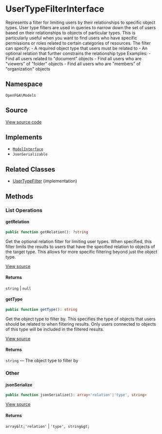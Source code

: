 # UserTypeFilterInterface

Represents a filter for limiting users by their relationships to specific object types. User type filters are used in queries to narrow down the set of users based on their relationships to objects of particular types. This is particularly useful when you want to find users who have specific permissions or roles related to certain categories of resources. The filter can specify: - A required object type that users must be related to - An optional relation that further constrains the relationship type Examples: - Find all users related to &quot;document&quot; objects - Find all users who are &quot;viewers&quot; of &quot;folder&quot; objects - Find all users who are &quot;members&quot; of &quot;organization&quot; objects

## Namespace

`OpenFGA\Models`

## Source

[View source code](https://github.com/evansims/openfga-php/blob/main/src/Models/UserTypeFilterInterface.php)

## Implements

* [`ModelInterface`](ModelInterface.md)
* `JsonSerializable`

## Related Classes

* [UserTypeFilter](Models/UserTypeFilter.md) (implementation)

## Methods

### List Operations

#### getRelation

```php
public function getRelation(): ?string

```

Get the optional relation filter for limiting user types. When specified, this filter limits the results to users that have the specified relation to objects of the target type. This allows for more specific filtering beyond just the object type.

[View source](https://github.com/evansims/openfga-php/blob/main/src/Models/UserTypeFilterInterface.php#L39)

#### Returns

`string` &#124; `null`

#### getType

```php
public function getType(): string

```

Get the object type to filter by. This specifies the type of objects that users should be related to when filtering results. Only users connected to objects of this type will be included in the filtered results.

[View source](https://github.com/evansims/openfga-php/blob/main/src/Models/UserTypeFilterInterface.php#L50)

#### Returns

`string` — The object type to filter by

### Other

#### jsonSerialize

```php
public function jsonSerialize(): array<'relation'|'type', string>

```

[View source](https://github.com/evansims/openfga-php/blob/main/src/Models/UserTypeFilterInterface.php#L56)

#### Returns

`array&lt;'relation'` &#124; `'type', string&gt;`
